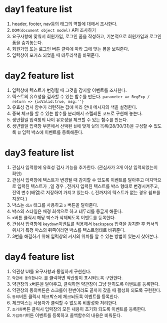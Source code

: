 # day1 feature list
1. header, footer, nav등의 태그의 역할에 대해서 조사한다.
2. `DOM(document object model)` API 조사하기
3. 요구사항에 맞춰서 회원가입, 로그인 폼을 작성하고, 기본적으로 회원가입과 로그인 폼을 숨겨놓는다.
4. 회원가입 또는 로그인 버튼 클릭에 따라 그에 맞는 폼을 보여준다.
5. 입력창이 포커스 되었을 때 테두리색을 바꿔준다.

# day2 feature list
1. 입력창에 텍스트가 변경될 때 그것을 감지할 이벤트를 조사한다.
2. 텍스트의 유효성을 검사할 수 있는 함수를 만든다. `parameter => RegExp / return => {isValid:true, msg:''}`
3. 유효성 검사 함수가 리턴하는 값에 따라 안내 메시지의 색을 설정한다.
4. 중복 체크를 할 수 있는 함수를 분리해서 스켈레톤 코드로 구현해 놓는다.
5. 생년월일 입력창의 나이 유효성을 체크할 수 있는 함수를 만든다.
6. 생년월일 입력창 부분에서 선택된 `월`에 맞게 `일`의 목록(28/30/31)을 구성할 수 있도록 `월` 입력 박스에 이벤트를 등록해준다.

# day3 feature list
1. 관심사 입력창에 유효성 검사 기능을 추가한다. (관심사가 3개 이상 입력되었는지 확인)
2. 관심사 입력창에 텍스트가 변경될 때 감지할 수 있도록 이벤트를 달아주고 마지막으로 입력된 텍스트가 `,`일 경우 `,`전까지 입력된 텍스트를 박스 형태로 변경시켜주고, 전역 변수(배열)로 저장하여 가지고 있는다. (`,`전까지의 텍스트가 없는 경우 쉼표를 지운다.)
3. 박스는 `div` 태그를 사용하고 `x` 버튼을 달아준다.
4. 박스의 스타일은 배경 회색으로 하고 테두리를 둥글게 해준다.
5. `x`버튼 클릭시 해당 박스가 삭제되도록 이벤트를 등록한다.
6. 관심사 입력창에 `keydown`이벤트를 적용해서 `backspace` 입력을 감지한 후 커서의 위치가 특정 박스의 뒤쪽이라면 박스를 텍스트형태로 바꿔준다.
7. 3번을 해결하기 위해 입력창의 커서의 위치를 알 수 있는 방법이 있는지 찾아본다.

# day4 feature list
1. 약관창 UI를 요구사항과 동일하게 구현한다.
2. `약관에 동의합니다.`를 클릭하면 약관창이 표시되도록 구현한다.
3. 약관창의 `x`버튼을 달아주고, 클릭하면 약관창이 그냥 닫히도록 이벤트를 등록한다.
4. 약관창의 동의버튼은 스크롤이 한번이라도 끝까지 갔을 때 활성화 되도록 구현한다.
5. `동의`버튼 클릭시 체크박스에 체크되도록 이벤트를 등록한다.
6. 체크박스는 사용자가 클릭할 수 없도록 비활성화 처리한다.
7. `초기화`버튼 클릭시 입력창의 모든 내용이 초기화 되도록 이벤트를 등록한다.
8. `가입하기`버튼 이벤트를 등록하고 콜백함수의 내용은 비워둔다.